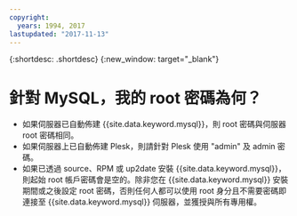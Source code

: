 ```yaml
---
copyright:
  years: 1994, 2017
lastupdated: "2017-11-13"
---
```


{:shortdesc: .shortdesc}
{:new_window: target="_blank"}

# 針對 MySQL，我的 root 密碼為何？

* 如果伺服器已自動佈建 {{site.data.keyword.mysql}}，則 root 密碼與伺服器 root 密碼相同。
* 如果伺服器上已自動佈建 Plesk，則請針對 Plesk 使用 "admin" 及 admin 密碼。
* 如果已透過 source、RPM 或 up2date 安裝 {{site.data.keyword.mysql}}，則起始 root 帳戶密碼會是空的。除非您在 {{site.data.keyword.mysql}} 安裝期間或之後設定 root 密碼，否則任何人都可以使用 root 身分且不需要密碼即連接至 {{site.data.keyword.mysql}} 伺服器，並獲授與所有專用權。
